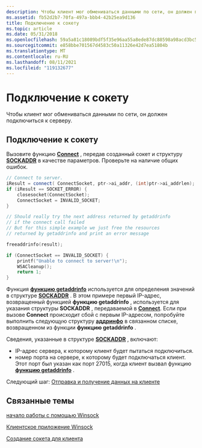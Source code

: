 ```yaml
---
description: Чтобы клиент мог обмениваться данными по сети, он должен подключиться к серверу.
ms.assetid: fb52d2b7-70fa-497a-bbb4-42b25ea9d136
title: Подключение к сокету
ms.topic: article
ms.date: 05/31/2018
ms.openlocfilehash: 59a5a81c18089bdf5f35e96aa55a8ede87dc88598a98acd3bc5ab8338afb1208
ms.sourcegitcommit: e858bbe701567d4583c50a11326e42d7ea51804b
ms.translationtype: MT
ms.contentlocale: ru-RU
ms.lasthandoff: 08/11/2021
ms.locfileid: "119132677"
---
```

# <a name="connecting-to-a-socket"></a>Подключение к сокету

Чтобы клиент мог обмениваться данными по сети, он должен подключиться к серверу.

## <a name="to-connect-to-a-socket"></a>Подключение к сокету

Вызовите функцию [**Connect**](/windows/desktop/api/Winsock2/nf-winsock2-connect) , передав созданный сокет и структуру [**SOCKADDR**](sockaddr-2.md) в качестве параметров. Проверьте на наличие общих ошибок.


```C++
// Connect to server.
iResult = connect( ConnectSocket, ptr->ai_addr, (int)ptr->ai_addrlen);
if (iResult == SOCKET_ERROR) {
    closesocket(ConnectSocket);
    ConnectSocket = INVALID_SOCKET;
}

// Should really try the next address returned by getaddrinfo
// if the connect call failed
// But for this simple example we just free the resources
// returned by getaddrinfo and print an error message

freeaddrinfo(result);

if (ConnectSocket == INVALID_SOCKET) {
    printf("Unable to connect to server!\n");
    WSACleanup();
    return 1;
}
```



Функция [**функцию getaddrinfo**](/windows/desktop/api/Ws2tcpip/nf-ws2tcpip-getaddrinfo) используется для определения значений в структуре [**SOCKADDR**](sockaddr-2.md) . В этом примере первый IP-адрес, возвращенный функцией **функцию getaddrinfo** , используется для указания структуры **SOCKADDR** , передаваемой в [**Connect**](/windows/desktop/api/Winsock2/nf-winsock2-connect). Если при вызове **Connect** происходит сбой с первым IP-адресом, попробуйте выполнить следующую структуру [**аддринфо**](/windows/win32/api/ws2def/ns-ws2def-addrinfoa) в связанном списке, возвращенном из функции **функцию getaddrinfo** .

Сведения, указанные в структуре [**SOCKADDR**](sockaddr-2.md) , включают:

-   IP-адрес сервера, к которому клиент будет пытаться подключиться.
-   номер порта на сервере, к которому будет подключаться клиент. Этот порт был указан как порт 27015, когда клиент вызвал функцию [**функцию getaddrinfo**](/windows/desktop/api/Ws2tcpip/nf-ws2tcpip-getaddrinfo) .

Следующий шаг: [Отправка и получение данных на клиенте](sending-and-receiving-data-on-the-client.md)

## <a name="related-topics"></a>Связанные темы

<dl> <dt>

[начало работы с помощью Winsock](getting-started-with-winsock.md)
</dt> <dt>

[Клиентское приложение Winsock](winsock-client-application.md)
</dt> <dt>

[Создание сокета для клиента](creating-a-socket-for-the-client.md)
</dt> </dl>

 

 
